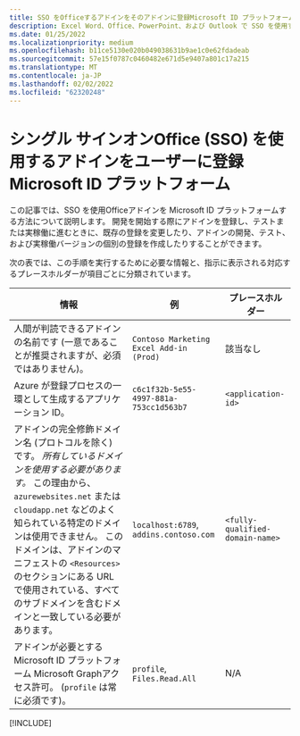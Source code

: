 ```yaml
---
title: SSO をOfficeするアドインをそのアドインに登録Microsoft ID プラットフォーム
description: Excel Word、Office、PowerPoint、および Outlook で SSO を使用する Microsoft ID プラットフォーム アドインを登録する方法についてOutlook。
ms.date: 01/25/2022
ms.localizationpriority: medium
ms.openlocfilehash: b11ce5130e020b049038631b9ae1c0e62fdadeab
ms.sourcegitcommit: 57e15f0787c0460482e671d5e9407a801c17a215
ms.translationtype: MT
ms.contentlocale: ja-JP
ms.lasthandoff: 02/02/2022
ms.locfileid: "62320248"
---
```

# <a name="register-an-office-add-in-that-uses-single-sign-on-sso-with-the-microsoft-identity-platform"></a>シングル サインオンOffice (SSO) を使用するアドインをユーザーに登録Microsoft ID プラットフォーム

この記事では、SSO を使用Officeアドインを Microsoft ID プラットフォームする方法について説明します。 開発を開始する際にアドインを登録し、テストまたは実稼働に進むときに、既存の登録を変更したり、アドインの開発、テスト、および実稼働バージョンの個別の登録を作成したりすることができます。

次の表では、この手順を実行するために必要な情報と、指示に表示される対応するプレースホルダーが項目ごとに分類されています。

|情報  |例  |プレースホルダー  |
|---------|---------|---------|
|人間が判読できるアドインの名前です  (一意であることが推奨されますが、必須ではありません)。|`Contoso Marketing Excel Add-in (Prod)`|該当なし|
|Azure が登録プロセスの一環として生成するアプリケーション ID。|`c6c1f32b-5e55-4997-881a-753cc1d563b7`|`<application-id>`|
|アドインの完全修飾ドメイン名 (プロトコルを除く) です。 *所有しているドメインを使用する必要があります。* この理由から、`azurewebsites.net` または `cloudapp.net` などのよく知られている特定のドメインは使用できません。 このドメインは、アドインのマニフェストの `<Resources>` のセクションにある URL で使用されている、すべてのサブドメインを含むドメインと一致している必要があります。|`localhost:6789`, `addins.contoso.com`|`<fully-qualified-domain-name>`|
|アドインが必要とするMicrosoft ID プラットフォーム Microsoft Graphアクセス許可。 (`profile` は常に必須です)。|`profile`, `Files.Read.All`|N/A|

[!INCLUDE[](../includes/register-sso-add-in-aad-v2-include.md)]

